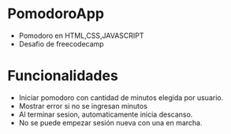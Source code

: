 # PomodoroApp
- Pomodoro en HTML,CSS,JAVASCRIPT
- Desafio de freecodecamp

# Funcionalidades
- Iniciar pomodoro con cantidad de minutos elegida por usuario.
- Mostrar error si no se ingresan minutos
- Al terminar sesion, automaticamente inicia descanso.
- No se puede empezar sesión nueva con una en marcha.
